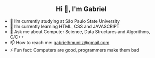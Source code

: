 <h2 align="center">Hi 👋, I'm Gabriel</h2>

- 🔭 I’m currently studying at São Paulo State University
- 🌱 I’m currently learning HTML, CSS and JAVASCRIPT
- 💬 Ask me about Computer Science, Data Structures and Algorithms, C/C++
- 📫 How to reach me: gabrielhmuniiz@gmail.com
- ⚡ Fun fact: Computers are good, programmers make them bad
